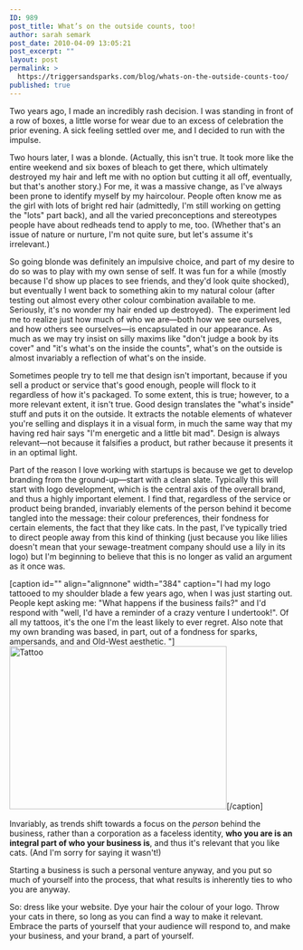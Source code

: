 ```yaml
---
ID: 989
post_title: What’s on the outside counts, too!
author: sarah semark
post_date: 2010-04-09 13:05:21
post_excerpt: ""
layout: post
permalink: >
  https://triggersandsparks.com/blog/whats-on-the-outside-counts-too/
published: true
---
```

Two years ago, I made an incredibly rash decision. I was standing in front of a row of boxes, a little worse for wear due to an excess of celebration the prior evening. A sick feeling settled over me, and I decided to run with the impulse.

Two hours later, I was a blonde. (Actually, this isn't true. It took more like the entire weekend and six boxes of bleach to get there, which ultimately destroyed my hair and left me with no option but cutting it all off, eventually, but that's another story.) For me, it was a massive change, as I've always been prone to identify myself by my haircolour. People often know me as the girl with lots of bright red hair (admittedly, I'm still working on getting the "lots" part back), and all the varied preconceptions and stereotypes people have about redheads tend to apply to me, too. (Whether that's an issue of nature or nurture, I'm not quite sure, but let's assume it's irrelevant.)

So going blonde was definitely an impulsive choice, and part of my desire to do so was to play with my own sense of self. It was fun for a while (mostly because I'd show up places to see friends, and they'd look quite shocked), but eventually I went back to something akin to my natural colour (after testing out almost every other colour combination available to me. Seriously, it's no wonder my hair ended up destroyed).  The experiment led me to realize just how much of who we are&mdash;both how we see ourselves, and how others see ourselves&mdash;is encapsulated in our appearance. As much as we may try insist on silly maxims like "don't judge a book by its cover" and "it's what's on the inside the counts", what's on the outside is almost invariably a reflection of what's on the inside.

<!--more-->Sometimes people try to tell me that design isn't important, because if you sell a product or service that's good enough, people will flock to it regardless of how it's packaged. To some extent, this is true; however, to a more relevant extent, it isn't true. Good design translates the "what's inside" stuff and puts it on the outside. It extracts the notable elements of whatever you're selling and displays it in a visual form, in much the same way that my having red hair says "I'm energetic and a little bit mad". Design is always relevant&mdash;not because it falsifies a product, but rather because it presents it in an optimal light.

Part of the reason I love working with startups is because we get to develop branding from the ground-up&mdash;start with a clean slate. Typically this will start with logo development, which is the central axis of the overall brand, and thus a highly important element. I find that, regardless of the service or product being branded, invariably elements of the person behind it become tangled into the message: their colour preferences, their fondness for certain elements, the fact that they like cats. In the past, I've typically tried to direct people away from this kind of thinking (just because you like lilies doesn't mean that your sewage-treatment company should use a lily in its logo) but I'm beginning to believe that this is no longer as valid an argument as it once was.

[caption id="" align="alignnone" width="384" caption="I had my logo tattooed to my shoulder blade a few years ago, when I was just starting out. People kept asking me: &quot;What happens if the business fails?&quot; and I&#39;d respond with &quot;well, I&#39;d have a reminder of a crazy venture I undertook!&quot;. Of all my tattoos, it&#39;s the one I&#39;m the least likely to ever regret. Also note that my own branding was based, in part, out of a fondness for sparks, ampersands, and and Old-West aesthetic. "]<a href="http://www.flickr.com/photos/triggersandsparks/473795877/"><img class=" " title="Tattoo" src="http://farm1.static.flickr.com/186/473795877_2b383d5c91_o.jpg" alt="Tattoo" width="384" height="288" /></a>[/caption]

Invariably, as trends shift towards a focus on the <em>person</em> behind the business, rather than a corporation as a faceless identity, <strong>who you are is an integral part of who your business is</strong>, and thus it's relevant that you like cats. (And I'm sorry for saying it wasn't!)

Starting a business is such a personal venture anyway, and you put so much of yourself into the process, that what results is inherently ties to who you are anyway.

So: dress like your website. Dye your hair the colour of your logo. Throw your cats in there, so long as you can find a way to make it relevant. Embrace the parts of yourself that your audience will respond to, and make your business, and your brand, a part of yourself.